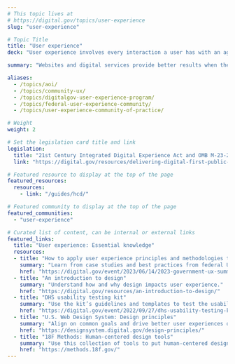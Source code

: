 ```yaml
---
# This topic lives at
# https://digital.gov/topics/user-experience
slug: "user-experience"

# Topic Title
title: "User experience"
deck: "User experience involves every interaction a user has with an agency."

summary: "Websites and digital services provide better results when they are designed and delivered with the user in mind. In the current digital landscape, it is critical to adopt a user-centered approach to understand and respond to the individual needs of users. By evaluating the user experience on federal websites and digital services, agencies can increase customer satisfaction, build public trust, and reduce burden on the public."

aliases:
  - /topics/aoi/
  - /topics/community-ux/
  - /topics/digitalgov-user-experience-program/
  - /topics/federal-user-experience-community/
  - /topics/user-experience-community-of-practice/

# Weight
weight: 2

# Set the legislation card title and link
legislation:
  title: "21st Century Integrated Digital Experience Act and OMB M-23-22"
  link: "https://digital.gov/resources/delivering-digital-first-public-experience/"

# Featured resource to display at the top of the page
featured_resources:
  resources:
    - link: "/guides/hcd/"

# Featured community to display at the top of the page
featured_communities:
  - "user-experience"

# Curated list of content, can be internal or external links
featured_links:
  title: "User experience: Essential knowledge"
  resources:
  - title: "How to apply user experience principles and methodologies to deliver results"
    summary: "Learn from case studies and best practices from federal UX practitioners to drive innovation through inclusion."
    href: "https://digital.gov/event/2023/06/14/2023-government-ux-summit/"
  - title: "An introduction to design"
    summary: "Understand how and why design impacts user experience."
    href: "https://digital.gov/resources/an-introduction-to-design/"
  - title: "DHS usability testing kit"
    summary: "Use the kit’s guidelines and templates to test the usability of your services and solutions."
    href: "https://digital.gov/event/2022/09/27/dhs-usability-testing-kit-so-easy-anyone-can-do-it/"
  - title: "U.S. Web Design System: Design principles"
    summary: "Align on common goals and drive better user experiences on government websites."
    href: "https://designsystem.digital.gov/design-principles/"
  - title: "18F Methods: Human-centered design tools"
    summary: "Use this collection of tools to put human-centered design into practice. They are focused on digital services, but can also be adapted to non-technical projects."
    href: "https://methods.18f.gov/"
---
```

